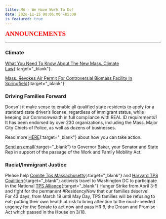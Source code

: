 ```yaml
---
title: MA - We Have Work To Do!
date: 2020-11-15 08:06:00 -05:00
is featured: true
---
```


<span style="font-family:Papyrus; font-size:1.5em; color:red;">**ANNOUNCEMENTS**</span>

---

### Climate

[What You Need To Know About The New Mass. Climate Law](https://www.wbur.org/earthwhile/2021/03/26/new-mass-climate-law-faq){:target="_blank"}.

[Mass. Revokes Air Permit For Controversial Biomass Facility In Springfield](https://www.wbur.org/earthwhile/2021/04/02/springfield-biomass-permit-revoked){:target="_blank"}

### Driving Families Forward

Doesn't it make sense to enable all qualified state residents to apply for a standard state driver’s license, regardless of immigrant status, while keeping our Commonwealth in full compliance with REAL ID requirements?  It has been endorsed by over 230 organizations, including the Mass. Major City Chiefs of Police, as well as dozens of businesses.

Read more [HERE](https://www.miracoalition.org/get-involved/drivers-licenses/){:target="_blank"} about how you can take action.

[Send an email](https://actionnetwork.org/letters/dff-letter?source=direct_link&){:target="_blank"} to Governor Baker, your Senator and State Rep in support of the passage of the Work and Family Mobility Act.

### Racial/Immigrant Justice

Please help [Comite Tps Massachusetts](https://www.facebook.com/comitetps.massachusetts.3){:target="_blank"} and [Harvard TPS Coalition](https://www.facebook.com/harvardtpscoalition/){:target="_blank"} activists travel to Washington DC to participate in the National [TPS Alliance](https://www.facebook.com/TPSAlliance/){:target="_blank"} Hunger Strike from April 3-5 and fight for the permanent #ResidencyNow that our families deserve!  
For 43 days, from March 19 until May Day, TPS families will be refusing to eat; putting their own health at risk to bring attention to the much-needed urgency for the Senate to act now and pass HR 6, the Dream and Promise Act which passed in the House on 3/18.  